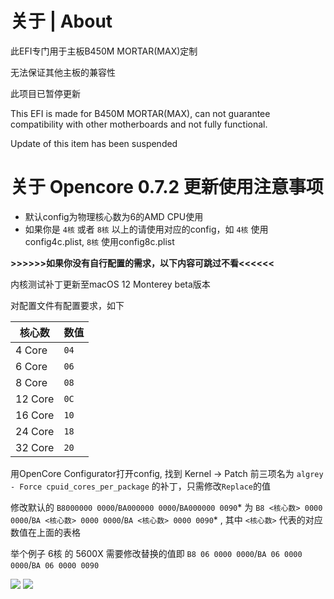 # 关于 | About
此EFI专门用于主板B450M MORTAR(MAX)定制

无法保证其他主板的兼容性

此项目已暂停更新

This EFI is made for B450M MORTAR(MAX), can not guarantee compatibility with other motherboards and not fully functional.

Update of this item has been suspended

关于 Opencore 0.7.2 更新使用注意事项
=
- 默认config为物理核心数为6的AMD CPU使用
- 如果你是 `4核` 或者 `8核` 以上的请使用对应的config，如 `4核` 使用config4c.plist, `8核` 使用config8c.plist

**>>>>>>如果你没有自行配置的需求，以下内容可跳过不看<<<<<<**

内核测试补丁更新至macOS 12 Monterey beta版本

对配置文件有配置要求，如下

| 核心数 | 数值|
|--------|---------|
|   4 Core  | `04` |
|   6 Core  | `06` |
|   8 Core  | `08` |
|   12 Core | `0C` |
|   16 Core | `10` |
|   24 Core | `18` |
|   32 Core | `20` |

用OpenCore Configurator打开config, 找到 Kernel -> Patch 前三项名为 `algrey - Force cpuid_cores_per_package` 的补丁，只需修改`Replace`的值

修改默认的 `B8000000 0000`/`BA000000 0000`/`BA000000 0090`* 为 `B8 <核心数> 0000 0000`/`BA <核心数> 0000 0000`/`BA <核心数> 0000 0090`* , 其中 `<核心数>` 代表的对应数值在上面的表格

举个例子 6核 的 5600X 需要修改替换的值即 `B8 06 0000 0000`/`BA 06 0000 0000`/`BA 06 0000 0090`

![](https://github.com/TheStupidNoob/B450M-MORTAR-OpencoreEFI/blob/main/test.png)
![](https://github.com/tekteq/opencanopy-minimal-theme/blob/main/Preview.png)
